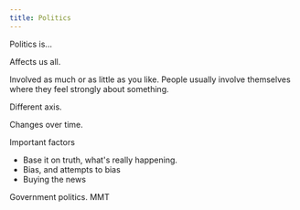 ```yaml
---
title: Politics
---
```


Politics is...

Affects us all.

Involved as much or as little as you like. People usually involve themselves where they feel strongly about something.

Different axis.

Changes over time.

Important factors
 - Base it on truth, what's really happening.
 - Bias, and attempts to bias
 - Buying the news


Government politics. MMT